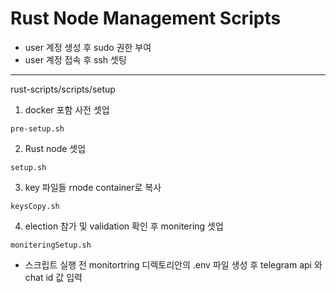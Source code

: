 # Rust Node Management Scripts

- user 계정 생성 후 sudo 권한 부여
- user 계정 접속 후 ssh 셋팅

---------------------------------------

rust-scripts/scripts/setup
1. docker 포함 사전 셋업
```
pre-setup.sh
```

2. Rust node 셋업
```
setup.sh
```

3. key 파일들 rnode container로 복사
```
keysCopy.sh
```

4. election 참가 및 validation 확인 후 monitering 셋업
```
moniteringSetup.sh
```
* 스크립트 실행 전 monitortring 디렉토리안의 .env 파일 생성 후 telegram api 와 chat id 값 입력
